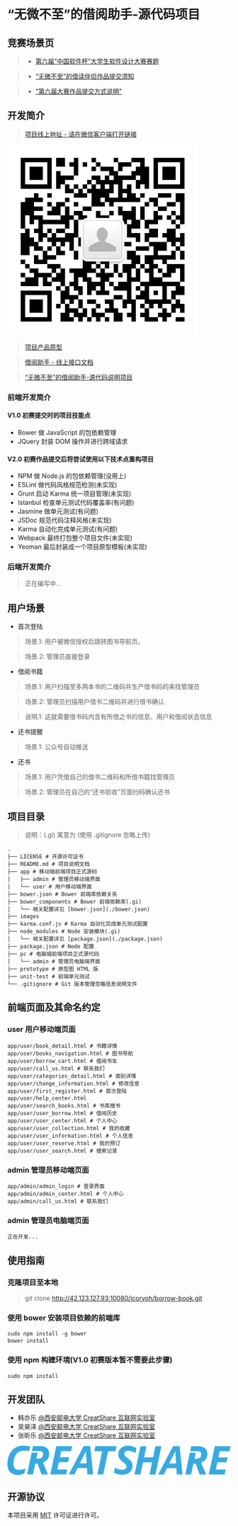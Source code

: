 # “无微不至”的借阅助手-源代码项目

## 竞赛场景页

> * [第六届“中国软件杯”大学生软件设计大赛赛题](http://www.cnsoftbei.com/bencandy.php?fid=148&aid=1532)

> * [“无微不至”的借读伴侣作品提交须知](http://www.cnsoftbei.com/bencandy.php?fid=148&aid=1562)

> * ["第六届大赛作品提交方式说明"](http://www.cnsoftbei.com/bencandy.php?fid=42&id=1564)

## 开发简介

> [项目线上地址 - 请在微信客户端打开链接](https://wwwxinle.cn/Book/public/index.php/index/Index/auth)

![](./images/borrow-book-wechat-qrcode.jpg)

> [项目产品原型](https://wwwxinle.cn/borrow-book/prototype/)

> [借阅助手 - 线上接口文档](https://www.showdoc.cc/1633265?page_id=15011363)

> [“无微不至”的借阅助手-源代码说明项目](http://42.123.127.93:10080/icorvoh/borrow-book-intro)

### 前端开发简介

#### V1.0 初赛提交时的项目技能点

* Bower 做 JavaScript 的包依赖管理
* JQuery 封装 DOM 操作并进行跨域请求

#### V2.0 初赛作品提交后将尝试使用以下技术点重构项目

* NPM 做 Node.js 的包依赖管理(没用上)
* ESLint 做代码风格规范检测(未实现)
* Grunt 启动 Karma 统一项目管理(未实现)
* Istanbul 检查单元测试代码覆盖率(有问题)
* Jasmine 做单元测试(有问题)
* JSDoc 规范代码注释风格(未实现)
* Karma 自动化完成单元测试(有问题)
* Webpack 最终打包整个项目文件(未实现)
* Yeoman 最后封装成一个项目原型模板(未实现)

### 后端开发简介

> 正在编写中...

## 用户场景

* 首次登陆

> 场景.1: 用户被微信授权后跳转图书导航页。

> 场景.2: 管理员直接登录

* 借阅书籍

> 场景.1: 用户扫描至多两本书的二维码并生产借书码的来找管理员

> 场景.2: 管理员扫描用户借书二维码并进行借书确认

> 说明.1: 这就需要借书码内含有所借之书的信息、用户和借阅状态信息

* 还书提醒

> 场景.1: 公众号自动推送

* 还书

> 场景.1: 用户凭借自己的借书二维码和所借书籍找管理员

> 场景.2: 管理员在自己的“还书验收”页面扫码确认还书

## 项目目录

> 说明：(.gi) 寓意为 (使用 .gitignore 忽略上传)

```
.
├── LICENSE # 开源许可证书
├── README.md # 项目说明文档
├── app # 移动端前端项目正式源码
│   ├── admin # 管理员移动端界面
│   └── user # 用户移动端界面
├── bower.json # Bower 前端库依赖关系
├── bower_components # Bower 前端依赖库(.gi)
│   └── 相关配置详见 [bower.json](./bower.json)
├── images
├── karma.conf.js # Karma 自动化完成单元测试配置
├── node_modules # Node 安装模块(.gi)
│   └── 相关配置详见 [package.json](./package.json)
├── package.json # Node 配置
├── pc # 电脑端前端项目正式源代码
│   └── admin # 管理员电脑端界面
├── prototype # 原型图 HTML 版
├── unit-test # 前端单元测试
└── .gitignore # Git 版本管理忽略信息说明文件
```

## 前端页面及其命名约定

### user 用户移动端页面

```
app/user/book_detail.html # 书籍详情
app/user/books_navigation.html # 图书导航
app/user/borrow_cart.html # 借阅书车
app/user/call_us.html # 联系我们
app/user/categories_detail.html # 类别详情
app/user/change_information.html # 修改信息
app/user/first_register.html # 首次登陆
app/user/help_center.html
app/user/search_books.html # 书库搜书
app/user/user_borrow.html # 借阅历史
app/user/user_center.html # 个人中心
app/user/user_collection.html # 我的收藏
app/user/user_information.html # 个人信息
app/user/user_reserve.html # 我的预订
app/user/user_search.html # 搜索记录
```

### admin 管理员移动端页面

```
app/admin/admin_login # 登录界面
app/admin/admin_center.html # 个人中心
app/admin/call_us.html # 联系我们
```

### admin 管理员电脑端页面

```
正在开发...
```

## 使用指南

### 克隆项目至本地

> git clone http://42.123.127.93:10080/icorvoh/borrow-book.git

### 使用 bower 安装项目依赖的前端库

```
sudo npm install -g bower
bower install
```

### 使用 npm 构建环境(V1.0 初赛版本暂不需要此步骤)

```
sudo npm install
```

## 开发团队

* 韩亦乐 [@西安邮电大学 CreatShare 互联网实验室](https://creatshare.com/)
* 吴昊泽 [@西安邮电大学 CreatShare 互联网实验室](https://creatshare.com/)
* 张昕乐 [@西安邮电大学 CreatShare 互联网实验室](https://creatshare.com/)

![](./images/creatshare-logo-2017.png)

## 开源协议

本项目采用 [MIT](./LICENSE) 许可证进行许可。

